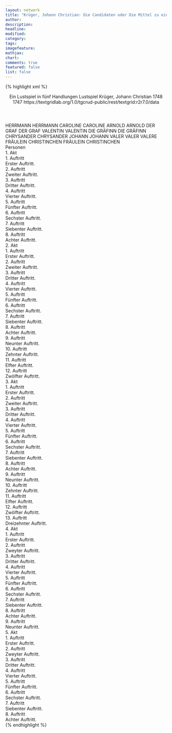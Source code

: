 ```yaml
---
layout: network
title: "Krüger, Johann Christian: Die Candidaten oder Die Mittel zu einem Amte zu gelangen (1747)"
author:
description:
headline:
modified:
category:
tags:
imagefeature: 
mathjax: 
chart: 
comments: true
featured: false
list: false
---
```

{% highlight xml %}
<?xml-model href="https://raw.githubusercontent.com/DLiNa/project/master/rules/lina.rnc"?><?xml-model href="https://raw.githubusercontent.com/DLiNa/project/master/rules/lina.sch"?>
<play xmlns="http://lina.digital">
  <header>
    <title>Die Candidaten oder Die Mittel zu einem Amte zu gelangen</title>
    <subtitle>Ein Lustspiel in fünf Handlungen</subtitle>
    <genretitle>Lustspiel</genretitle>
    <author>Krüger, Johann Christian</author>
    <date type="print" when="1748">1748</date>
    <date type="premiere" when="1747">1747</date>
    <date type="written"/>
    <source>https://textgridlab.org/1.0/tgcrud-public/rest/textgrid:r2r7.0/data</source>
  </header>
  <personae>
    <character>
      <name>HERRMANN</name>
      <alias xml:id="herrmann">
        <name>HERRMANN</name>
      </alias>
    </character>
    <character>
      <name>CAROLINE</name>
      <alias xml:id="caroline">
        <name>CAROLINE</name>
      </alias>
    </character>
    <character>
      <name>ARNOLD</name>
      <alias xml:id="arnold">
        <name>ARNOLD</name>
      </alias>
    </character>
    <character>
      <name>DER GRAF</name>
      <alias xml:id="der_graf">
        <name>DER GRAF</name>
      </alias>
    </character>
    <character>
      <name>VALENTIN</name>
      <alias xml:id="valentin">
        <name>VALENTIN</name>
      </alias>
    </character>
    <character>
      <name>DIE GRÄFINN</name>
      <alias xml:id="die_gräfinn">
        <name>DIE GRÄFINN</name>
      </alias>
    </character>
    <character>
      <name>CHRYSANDER</name>
      <alias xml:id="chrysander">
        <name>CHRYSANDER</name>
      </alias>
    </character>
    <character>
      <name>JOHANN</name>
      <alias xml:id="johann">
        <name>JOHANN</name>
      </alias>
    </character>
    <character>
      <name>VALER</name>
      <alias xml:id="valer">
        <name>VALER</name>
      </alias>
      <alias xml:id="valere">
        <name>VALERE</name>
      </alias>
    </character>
    <character>
      <name>FRÄULEIN CHRISTINCHEN</name>
      <alias xml:id="fräulein_christinchen">
        <name>FRÄULEIN CHRISTINCHEN</name>
      </alias>
    </character>
  </personae>
  <text>
    <div>
      <head>Personen</head>
    </div>
    <div>
      <head>1. Akt</head>
      <div>
        <head>1. Auftritt</head>
        <div>
          <head>Erster Auftritt.</head>
          <sp who="#herrmann">
            <amount n="9" unit="speech_acts"/>
            <amount n="773" unit="words"/>
            <amount n="1" unit="lines"/>
            <amount n="4471" unit="chars"/>
          </sp>
          <sp who="#caroline">
            <amount n="8" unit="speech_acts"/>
            <amount n="1050" unit="words"/>
            <amount n="6081" unit="chars"/>
          </sp>
        </div>
      </div>
      <div>
        <head>2. Auftritt</head>
        <div>
          <head>Zweiter Auftritt.</head>
          <sp who="#caroline">
            <amount n="1" unit="speech_acts"/>
            <amount n="215" unit="words"/>
            <amount n="1327" unit="chars"/>
          </sp>
        </div>
      </div>
      <div>
        <head>3. Auftritt</head>
        <div>
          <head>Dritter Auftritt.</head>
          <sp who="#arnold">
            <amount n="9" unit="speech_acts"/>
            <amount n="526" unit="words"/>
            <amount n="2993" unit="chars"/>
          </sp>
          <sp who="#caroline">
            <amount n="9" unit="speech_acts"/>
            <amount n="217" unit="words"/>
            <amount n="4" unit="lines"/>
            <amount n="1169" unit="chars"/>
          </sp>
        </div>
      </div>
      <div>
        <head>4. Auftritt</head>
        <div>
          <head>Vierter Auftritt.</head>
          <sp who="#herrmann">
            <amount n="1" unit="speech_acts"/>
            <amount n="95" unit="words"/>
            <amount n="556" unit="chars"/>
          </sp>
          <sp who="#caroline">
            <amount n="1" unit="speech_acts"/>
            <amount n="170" unit="words"/>
            <amount n="993" unit="chars"/>
          </sp>
        </div>
      </div>
      <div>
        <head>5. Auftritt</head>
        <div>
          <head>Fünfter Auftritt.</head>
          <sp who="#herrmann">
            <amount n="3" unit="speech_acts"/>
            <amount n="452" unit="words"/>
            <amount n="2654" unit="chars"/>
          </sp>
          <sp who="#arnold">
            <amount n="2" unit="speech_acts"/>
            <amount n="172" unit="words"/>
            <amount n="989" unit="chars"/>
          </sp>
        </div>
      </div>
      <div>
        <head>6. Auftritt</head>
        <div>
          <head>Sechster Auftritt.</head>
          <sp who="#arnold">
            <amount n="1" unit="speech_acts"/>
            <amount n="361" unit="words"/>
            <amount n="2049" unit="chars"/>
          </sp>
        </div>
      </div>
      <div>
        <head>7. Auftritt</head>
        <div>
          <head>Siebenter Auftritt.</head>
          <sp who="#der_graf">
            <amount n="4" unit="speech_acts"/>
            <amount n="101" unit="words"/>
            <amount n="2" unit="lines"/>
            <amount n="550" unit="chars"/>
          </sp>
          <sp who="#valentin">
            <amount n="1" unit="speech_acts"/>
            <amount n="23" unit="words"/>
            <amount n="132" unit="chars"/>
          </sp>
          <sp who="#arnold">
            <amount n="2" unit="speech_acts"/>
            <amount n="36" unit="words"/>
            <amount n="1" unit="lines"/>
            <amount n="218" unit="chars"/>
          </sp>
        </div>
      </div>
      <div>
        <head>8. Auftritt</head>
        <div>
          <head>Achter Auftritt.</head>
          <sp who="#der_graf">
            <amount n="6" unit="speech_acts"/>
            <amount n="287" unit="words"/>
            <amount n="1541" unit="chars"/>
          </sp>
          <sp who="#arnold">
            <amount n="5" unit="speech_acts"/>
            <amount n="428" unit="words"/>
            <amount n="1" unit="lines"/>
            <amount n="2444" unit="chars"/>
          </sp>
        </div>
      </div>
    </div>
    <div>
      <head>2. Akt</head>
      <div>
        <head>1. Auftritt</head>
        <div>
          <head>Erster Auftritt.</head>
          <sp who="#die_gräfinn">
            <amount n="6" unit="speech_acts"/>
            <amount n="503" unit="words"/>
            <amount n="1" unit="lines"/>
            <amount n="2932" unit="chars"/>
          </sp>
          <sp who="#caroline">
            <amount n="5" unit="speech_acts"/>
            <amount n="197" unit="words"/>
            <amount n="1168" unit="chars"/>
          </sp>
        </div>
      </div>
      <div>
        <head>2. Auftritt</head>
        <div>
          <head>Zweiter Auftritt.</head>
          <sp who="#die_gräfinn">
            <amount n="2" unit="speech_acts"/>
            <amount n="39" unit="words"/>
            <amount n="1" unit="lines"/>
            <amount n="225" unit="chars"/>
          </sp>
          <sp who="#valentin">
            <amount n="1" unit="speech_acts"/>
            <amount n="143" unit="words"/>
            <amount n="803" unit="chars"/>
          </sp>
        </div>
      </div>
      <div>
        <head>3. Auftritt</head>
        <div>
          <head>Dritter Auftritt.</head>
          <sp who="#caroline">
            <amount n="1" unit="speech_acts"/>
            <amount n="31" unit="words"/>
            <amount n="183" unit="chars"/>
          </sp>
          <sp who="#die_gräfinn">
            <amount n="1" unit="speech_acts"/>
            <amount n="55" unit="words"/>
            <amount n="296" unit="chars"/>
          </sp>
        </div>
      </div>
      <div>
        <head>4. Auftritt</head>
        <div>
          <head>Vierter Auftritt.</head>
          <sp who="#caroline">
            <amount n="1" unit="speech_acts"/>
            <amount n="71" unit="words"/>
            <amount n="444" unit="chars"/>
          </sp>
        </div>
      </div>
      <div>
        <head>5. Auftritt</head>
        <div>
          <head>Fünfter Auftritt.</head>
          <sp who="#herrmann">
            <amount n="1" unit="speech_acts"/>
            <amount n="143" unit="words"/>
            <amount n="806" unit="chars"/>
          </sp>
        </div>
      </div>
      <div>
        <head>6. Auftritt</head>
        <div>
          <head>Sechster Auftritt.</head>
          <sp who="#chrysander">
            <amount n="22" unit="speech_acts"/>
            <amount n="1616" unit="words"/>
            <amount n="2" unit="lines"/>
            <amount n="8984" unit="chars"/>
          </sp>
          <sp who="#herrmann">
            <amount n="22" unit="speech_acts"/>
            <amount n="951" unit="words"/>
            <amount n="7" unit="lines"/>
            <amount n="5362" unit="chars"/>
          </sp>
        </div>
      </div>
      <div>
        <head>7. Auftritt</head>
        <div>
          <head>Siebenter Auftritt.</head>
          <sp who="#der_graf">
            <amount n="3" unit="speech_acts"/>
            <amount n="48" unit="words"/>
            <amount n="2" unit="lines"/>
            <amount n="266" unit="chars"/>
          </sp>
          <sp who="#herrmann">
            <amount n="2" unit="speech_acts"/>
            <amount n="16" unit="words"/>
            <amount n="2" unit="lines"/>
            <amount n="89" unit="chars"/>
          </sp>
        </div>
      </div>
      <div>
        <head>8. Auftritt</head>
        <div>
          <head>Achter Auftritt.</head>
          <sp who="#chrysander">
            <amount n="14" unit="speech_acts"/>
            <amount n="424" unit="words"/>
            <amount n="6" unit="lines"/>
            <amount n="2528" unit="chars"/>
          </sp>
          <sp who="#der_graf">
            <amount n="13" unit="speech_acts"/>
            <amount n="449" unit="words"/>
            <amount n="4" unit="lines"/>
            <amount n="2493" unit="chars"/>
          </sp>
        </div>
      </div>
      <div>
        <head>9. Auftritt</head>
        <div>
          <head>Neunter Auftritt.</head>
          <sp who="#der_graf">
            <amount n="1" unit="speech_acts"/>
            <amount n="77" unit="words"/>
            <amount n="483" unit="chars"/>
          </sp>
        </div>
      </div>
      <div>
        <head>10. Auftritt</head>
        <div>
          <head>Zehnter Auftritt.</head>
          <sp who="#herrmann">
            <amount n="2" unit="speech_acts"/>
            <amount n="95" unit="words"/>
            <amount n="570" unit="chars"/>
          </sp>
          <sp who="#der_graf">
            <amount n="2" unit="speech_acts"/>
            <amount n="43" unit="words"/>
            <amount n="1" unit="lines"/>
            <amount n="222" unit="chars"/>
          </sp>
        </div>
      </div>
      <div>
        <head>11. Auftritt</head>
        <div>
          <head>Elfter Auftritt.</head>
          <sp who="#herrmann">
            <amount n="1" unit="speech_acts"/>
            <amount n="62" unit="words"/>
            <amount n="371" unit="chars"/>
          </sp>
        </div>
      </div>
      <div>
        <head>12. Auftritt</head>
        <div>
          <head>Zwölfter Auftritt.</head>
          <sp who="#herrmann">
            <amount n="3" unit="speech_acts"/>
            <amount n="139" unit="words"/>
            <amount n="1" unit="lines"/>
            <amount n="797" unit="chars"/>
          </sp>
          <sp who="#caroline">
            <amount n="3" unit="speech_acts"/>
            <amount n="396" unit="words"/>
            <amount n="2241" unit="chars"/>
          </sp>
        </div>
      </div>
    </div>
    <div>
      <head>3. Akt</head>
      <div>
        <head>1. Auftritt</head>
        <div>
          <head>Erster Auftritt.</head>
          <sp who="#valere">
            <amount n="2" unit="speech_acts"/>
            <amount n="141" unit="words"/>
            <amount n="1" unit="lines"/>
            <amount n="737" unit="chars"/>
          </sp>
          <sp who="#johann">
            <amount n="13" unit="speech_acts"/>
            <amount n="623" unit="words"/>
            <amount n="4" unit="lines"/>
            <amount n="3452" unit="chars"/>
          </sp>
          <sp who="#valer">
            <amount n="12" unit="speech_acts"/>
            <amount n="590" unit="words"/>
            <amount n="5" unit="lines"/>
            <amount n="3225" unit="chars"/>
          </sp>
        </div>
      </div>
      <div>
        <head>2. Auftritt</head>
        <div>
          <head>Zweiter Auftritt.</head>
          <sp who="#johann">
            <amount n="1" unit="speech_acts"/>
            <amount n="65" unit="words"/>
            <amount n="366" unit="chars"/>
          </sp>
        </div>
      </div>
      <div>
        <head>3. Auftritt</head>
        <div>
          <head>Dritter Auftritt.</head>
          <sp who="#caroline">
            <amount n="9" unit="speech_acts"/>
            <amount n="245" unit="words"/>
            <amount n="5" unit="lines"/>
            <amount n="1379" unit="chars"/>
          </sp>
          <sp who="#johann">
            <amount n="3" unit="speech_acts"/>
            <amount n="160" unit="words"/>
            <amount n="1" unit="lines"/>
            <amount n="878" unit="chars"/>
          </sp>
          <sp who="#der_graf">
            <amount n="11" unit="speech_acts"/>
            <amount n="517" unit="words"/>
            <amount n="4" unit="lines"/>
            <amount n="2851" unit="chars"/>
          </sp>
        </div>
      </div>
      <div>
        <head>4. Auftritt</head>
        <div>
          <head>Vierter Auftritt.</head>
          <sp who="#johann">
            <amount n="6" unit="speech_acts"/>
            <amount n="103" unit="words"/>
            <amount n="5" unit="lines"/>
            <amount n="575" unit="chars"/>
          </sp>
          <sp who="#caroline">
            <amount n="6" unit="speech_acts"/>
            <amount n="215" unit="words"/>
            <amount n="1" unit="lines"/>
            <amount n="1147" unit="chars"/>
          </sp>
        </div>
      </div>
      <div>
        <head>5. Auftritt</head>
        <div>
          <head>Fünfter Auftritt.</head>
          <sp who="#johann">
            <amount n="1" unit="speech_acts"/>
            <amount n="95" unit="words"/>
            <amount n="524" unit="chars"/>
          </sp>
        </div>
      </div>
      <div>
        <head>6. Auftritt</head>
        <div>
          <head>Sechster Auftritt.</head>
          <sp who="#arnold">
            <amount n="1" unit="speech_acts"/>
            <amount n="19" unit="words"/>
            <amount n="115" unit="chars"/>
          </sp>
          <sp who="#der_graf">
            <amount n="1" unit="speech_acts"/>
            <amount n="24" unit="words"/>
            <amount n="131" unit="chars"/>
          </sp>
          <sp who="#johann">
            <amount n="1" unit="speech_acts"/>
            <amount n="76" unit="words"/>
            <amount n="428" unit="chars"/>
          </sp>
        </div>
      </div>
      <div>
        <head>7. Auftritt</head>
        <div>
          <head>Siebenter Auftritt.</head>
          <sp who="#der_graf">
            <amount n="4" unit="speech_acts"/>
            <amount n="122" unit="words"/>
            <amount n="1" unit="lines"/>
            <amount n="609" unit="chars"/>
          </sp>
          <sp who="#arnold">
            <amount n="4" unit="speech_acts"/>
            <amount n="187" unit="words"/>
            <amount n="1" unit="lines"/>
            <amount n="1081" unit="chars"/>
          </sp>
        </div>
      </div>
      <div>
        <head>8. Auftritt</head>
        <div>
          <head>Achter Auftritt.</head>
          <sp who="#der_graf">
            <amount n="1" unit="speech_acts"/>
            <amount n="191" unit="words"/>
            <amount n="1086" unit="chars"/>
          </sp>
        </div>
      </div>
      <div>
        <head>9. Auftritt</head>
        <div>
          <head>Neunter Auftritt.</head>
          <sp who="#die_gräfinn">
            <amount n="7" unit="speech_acts"/>
            <amount n="350" unit="words"/>
            <amount n="1" unit="lines"/>
            <amount n="1934" unit="chars"/>
          </sp>
          <sp who="#der_graf">
            <amount n="6" unit="speech_acts"/>
            <amount n="289" unit="words"/>
            <amount n="1" unit="lines"/>
            <amount n="1543" unit="chars"/>
          </sp>
        </div>
      </div>
      <div>
        <head>10. Auftritt</head>
        <div>
          <head>Zehnter Auftritt.</head>
          <sp who="#der_graf">
            <amount n="1" unit="speech_acts"/>
            <amount n="49" unit="words"/>
            <amount n="281" unit="chars"/>
          </sp>
        </div>
      </div>
      <div>
        <head>11. Auftritt</head>
        <div>
          <head>Elfter Auftritt.</head>
          <sp who="#herrmann">
            <amount n="3" unit="speech_acts"/>
            <amount n="66" unit="words"/>
            <amount n="1" unit="lines"/>
            <amount n="394" unit="chars"/>
          </sp>
          <sp who="#der_graf">
            <amount n="3" unit="speech_acts"/>
            <amount n="168" unit="words"/>
            <amount n="960" unit="chars"/>
          </sp>
        </div>
      </div>
      <div>
        <head>12. Auftritt</head>
        <div>
          <head>Zwölfter Auftritt.</head>
          <sp who="#herrmann">
            <amount n="1" unit="speech_acts"/>
            <amount n="299" unit="words"/>
            <amount n="1594" unit="chars"/>
          </sp>
        </div>
      </div>
      <div>
        <head>13. Auftritt</head>
        <div>
          <head>Dreizehnter Auftritt.</head>
          <sp who="#caroline">
            <amount n="10" unit="speech_acts"/>
            <amount n="682" unit="words"/>
            <amount n="2" unit="lines"/>
            <amount n="3816" unit="chars"/>
          </sp>
          <sp who="#herrmann">
            <amount n="10" unit="speech_acts"/>
            <amount n="559" unit="words"/>
            <amount n="3" unit="lines"/>
            <amount n="3126" unit="chars"/>
          </sp>
        </div>
      </div>
    </div>
    <div>
      <head>4. Akt</head>
      <div>
        <head>1. Auftritt</head>
        <div>
          <head>Erster Auftritt.</head>
          <sp who="#johann">
            <amount n="6" unit="speech_acts"/>
            <amount n="150" unit="words"/>
            <amount n="3" unit="lines"/>
            <amount n="861" unit="chars"/>
          </sp>
          <sp who="#valentin">
            <amount n="5" unit="speech_acts"/>
            <amount n="105" unit="words"/>
            <amount n="3" unit="lines"/>
            <amount n="561" unit="chars"/>
          </sp>
        </div>
      </div>
      <div>
        <head>2. Auftritt</head>
        <div>
          <head>Zweyter Auftritt.</head>
          <sp who="#chrysander">
            <amount n="17" unit="speech_acts"/>
            <amount n="346" unit="words"/>
            <amount n="10" unit="lines"/>
            <amount n="1909" unit="chars"/>
          </sp>
          <sp who="#johann">
            <amount n="16" unit="speech_acts"/>
            <amount n="339" unit="words"/>
            <amount n="10" unit="lines"/>
            <amount n="1928" unit="chars"/>
          </sp>
        </div>
      </div>
      <div>
        <head>3. Auftritt</head>
        <div>
          <head>Dritter Auftritt.</head>
          <sp who="#johann">
            <amount n="8" unit="speech_acts"/>
            <amount n="289" unit="words"/>
            <amount n="2" unit="lines"/>
            <amount n="1658" unit="chars"/>
          </sp>
          <sp who="#valer">
            <amount n="7" unit="speech_acts"/>
            <amount n="133" unit="words"/>
            <amount n="6" unit="lines"/>
            <amount n="727" unit="chars"/>
          </sp>
        </div>
      </div>
      <div>
        <head>4. Auftritt</head>
        <div>
          <head>Vierter Auftritt.</head>
          <sp who="#die_gräfinn">
            <amount n="11" unit="speech_acts"/>
            <amount n="520" unit="words"/>
            <amount n="5" unit="lines"/>
            <amount n="3032" unit="chars"/>
          </sp>
          <sp who="#valer">
            <amount n="11" unit="speech_acts"/>
            <amount n="651" unit="words"/>
            <amount n="3" unit="lines"/>
            <amount n="3930" unit="chars"/>
          </sp>
        </div>
      </div>
      <div>
        <head>5. Auftritt</head>
        <div>
          <head>Fünfter Auftritt.</head>
          <sp who="#der_graf">
            <amount n="3" unit="speech_acts"/>
            <amount n="84" unit="words"/>
            <amount n="1" unit="lines"/>
            <amount n="418" unit="chars"/>
          </sp>
          <sp who="#valer">
            <amount n="2" unit="speech_acts"/>
            <amount n="25" unit="words"/>
            <amount n="1" unit="lines"/>
            <amount n="144" unit="chars"/>
          </sp>
          <sp who="#die_gräfinn">
            <amount n="1" unit="speech_acts"/>
            <amount n="18" unit="words"/>
            <amount n="1" unit="lines"/>
            <amount n="91" unit="chars"/>
          </sp>
        </div>
      </div>
      <div>
        <head>6. Auftritt</head>
        <div>
          <head>Sechster Auftritt.</head>
          <sp who="#die_gräfinn">
            <amount n="4" unit="speech_acts"/>
            <amount n="205" unit="words"/>
            <amount n="1177" unit="chars"/>
          </sp>
          <sp who="#valer">
            <amount n="4" unit="speech_acts"/>
            <amount n="199" unit="words"/>
            <amount n="1" unit="lines"/>
            <amount n="1176" unit="chars"/>
          </sp>
        </div>
      </div>
      <div>
        <head>7. Auftritt</head>
        <div>
          <head>Siebenter Auftritt.</head>
          <sp who="#die_gräfinn">
            <amount n="1" unit="speech_acts"/>
            <amount n="56" unit="words"/>
            <amount n="304" unit="chars"/>
          </sp>
        </div>
      </div>
      <div>
        <head>8. Auftritt</head>
        <div>
          <head>Achter Auftritt.</head>
          <sp who="#herrmann">
            <amount n="8" unit="speech_acts"/>
            <amount n="244" unit="words"/>
            <amount n="2" unit="lines"/>
            <amount n="1312" unit="chars"/>
          </sp>
          <sp who="#die_gräfinn">
            <amount n="8" unit="speech_acts"/>
            <amount n="250" unit="words"/>
            <amount n="4" unit="lines"/>
            <amount n="1352" unit="chars"/>
          </sp>
        </div>
      </div>
      <div>
        <head>9. Auftritt</head>
        <div>
          <head>Neunter Auftritt.</head>
          <sp who="#herrmann">
            <amount n="1" unit="speech_acts"/>
            <amount n="47" unit="words"/>
            <amount n="322" unit="chars"/>
          </sp>
        </div>
      </div>
    </div>
    <div>
      <head>5. Akt</head>
      <div>
        <head>1. Auftritt</head>
        <div>
          <head>Erster Auftritt.</head>
          <sp who="#valer">
            <amount n="11" unit="speech_acts"/>
            <amount n="190" unit="words"/>
            <amount n="9" unit="lines"/>
            <amount n="979" unit="chars"/>
          </sp>
          <sp who="#johann">
            <amount n="10" unit="speech_acts"/>
            <amount n="448" unit="words"/>
            <amount n="5" unit="lines"/>
            <amount n="2609" unit="chars"/>
          </sp>
        </div>
      </div>
      <div>
        <head>2. Auftritt</head>
        <div>
          <head>Zweyter Auftritt.</head>
          <sp who="#chrysander">
            <amount n="3" unit="speech_acts"/>
            <amount n="158" unit="words"/>
            <amount n="1" unit="lines"/>
            <amount n="901" unit="chars"/>
          </sp>
          <sp who="#johann">
            <amount n="3" unit="speech_acts"/>
            <amount n="207" unit="words"/>
            <amount n="1130" unit="chars"/>
          </sp>
        </div>
      </div>
      <div>
        <head>3. Auftritt</head>
        <div>
          <head>Dritter Auftritt.</head>
          <sp who="#der_graf">
            <amount n="8" unit="speech_acts"/>
            <amount n="215" unit="words"/>
            <amount n="4" unit="lines"/>
            <amount n="1240" unit="chars"/>
          </sp>
          <sp who="#johann">
            <amount n="2" unit="speech_acts"/>
            <amount n="11" unit="words"/>
            <amount n="2" unit="lines"/>
            <amount n="71" unit="chars"/>
          </sp>
          <sp who="#herrmann">
            <amount n="7" unit="speech_acts"/>
            <amount n="308" unit="words"/>
            <amount n="3" unit="lines"/>
            <amount n="1843" unit="chars"/>
          </sp>
        </div>
      </div>
      <div>
        <head>4. Auftritt</head>
        <div>
          <head>Vierter Auftritt.</head>
          <sp who="#johann">
            <amount n="7" unit="speech_acts"/>
            <amount n="77" unit="words"/>
            <amount n="6" unit="lines"/>
            <amount n="432" unit="chars"/>
          </sp>
          <sp who="#fräulein_christinchen">
            <amount n="15" unit="speech_acts"/>
            <amount n="923" unit="words"/>
            <amount n="2" unit="lines"/>
            <amount n="5264" unit="chars"/>
          </sp>
          <sp who="#der_graf">
            <amount n="13" unit="speech_acts"/>
            <amount n="781" unit="words"/>
            <amount n="3" unit="lines"/>
            <amount n="4448" unit="chars"/>
          </sp>
          <sp who="#chrysander">
            <amount n="3" unit="speech_acts"/>
            <amount n="22" unit="words"/>
            <amount n="3" unit="lines"/>
            <amount n="120" unit="chars"/>
          </sp>
        </div>
      </div>
      <div>
        <head>5. Auftritt</head>
        <div>
          <head>Fünfter Auftritt.</head>
          <sp who="#die_gräfinn">
            <amount n="1" unit="speech_acts"/>
            <amount n="15" unit="words"/>
            <amount n="105" unit="chars"/>
          </sp>
          <sp who="#fräulein_christinchen">
            <amount n="2" unit="speech_acts"/>
            <amount n="205" unit="words"/>
            <amount n="1146" unit="chars"/>
          </sp>
          <sp who="#chrysander">
            <amount n="1" unit="speech_acts"/>
            <amount n="17" unit="words"/>
            <amount n="1" unit="lines"/>
            <amount n="88" unit="chars"/>
          </sp>
          <sp who="#johann">
            <amount n="1" unit="speech_acts"/>
            <amount n="21" unit="words"/>
            <amount n="129" unit="chars"/>
          </sp>
        </div>
      </div>
      <div>
        <head>6. Auftritt</head>
        <div>
          <head>Sechster Auftritt.</head>
          <sp who="#die_gräfinn">
            <amount n="3" unit="speech_acts"/>
            <amount n="199" unit="words"/>
            <amount n="1144" unit="chars"/>
          </sp>
          <sp who="#der_graf">
            <amount n="3" unit="speech_acts"/>
            <amount n="177" unit="words"/>
            <amount n="991" unit="chars"/>
          </sp>
          <sp who="#caroline">
            <amount n="1" unit="speech_acts"/>
            <amount n="54" unit="words"/>
            <amount n="321" unit="chars"/>
          </sp>
          <sp who="#johann">
            <amount n="1" unit="speech_acts"/>
            <amount n="16" unit="words"/>
            <amount n="1" unit="lines"/>
            <amount n="94" unit="chars"/>
          </sp>
        </div>
      </div>
      <div>
        <head>7. Auftritt</head>
        <div>
          <head>Siebenter Auftritt.</head>
          <sp who="#die_gräfinn">
            <amount n="6" unit="speech_acts"/>
            <amount n="99" unit="words"/>
            <amount n="5" unit="lines"/>
            <amount n="520" unit="chars"/>
          </sp>
          <sp who="#valer">
            <amount n="8" unit="speech_acts"/>
            <amount n="411" unit="words"/>
            <amount n="2398" unit="chars"/>
          </sp>
          <sp who="#caroline">
            <amount n="4" unit="speech_acts"/>
            <amount n="123" unit="words"/>
            <amount n="2" unit="lines"/>
            <amount n="709" unit="chars"/>
          </sp>
          <sp who="#johann">
            <amount n="1" unit="speech_acts"/>
            <amount n="14" unit="words"/>
            <amount n="1" unit="lines"/>
            <amount n="84" unit="chars"/>
          </sp>
        </div>
      </div>
      <div>
        <head>8. Auftritt</head>
        <div>
          <head>Achter Auftritt.</head>
          <sp who="#herrmann">
            <amount n="3" unit="speech_acts"/>
            <amount n="194" unit="words"/>
            <amount n="2" unit="lines"/>
            <amount n="1104" unit="chars"/>
          </sp>
          <sp who="#valer">
            <amount n="4" unit="speech_acts"/>
            <amount n="286" unit="words"/>
            <amount n="1" unit="lines"/>
            <amount n="1602" unit="chars"/>
          </sp>
          <sp who="#caroline">
            <amount n="2" unit="speech_acts"/>
            <amount n="121" unit="words"/>
            <amount n="679" unit="chars"/>
          </sp>
          <sp who="#die_gräfinn">
            <amount n="1" unit="speech_acts"/>
            <amount n="53" unit="words"/>
            <amount n="286" unit="chars"/>
          </sp>
          <sp who="#johann">
            <amount n="1" unit="speech_acts"/>
            <amount n="74" unit="words"/>
            <amount n="420" unit="chars"/>
          </sp>
        </div>
      </div>
    </div>
  </text>
</play>
{% endhighlight %}